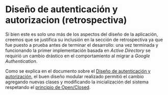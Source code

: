 # Diseño de autenticación y autorizacion (retrospectiva)

Si bien este es solo uno más de los aspectos del diseño de la aplicación, creemos que se justifica su inclusión en la sección de retrospectiva ya que fue puesto a prueba antes de terminar el desarrollo: una vez terminada y funcionando la primer implementación basada en _Active Directory_ se requirió un cambio drástico en el comportamiento al migrar a _Google Authentication_. 

Como se explica en el documento sobre el [Diseño de autenticación y autorización](../manual-de-sistema/diseno-autenticacion-y-autorizacion#Migraci%C3%B3n_a_Google_Auth_%2f_usuarios_en_base_de_datos), el buen diseño modular realizado permitió el cambio agregando nuevas clases y modificando la inicialización del sistema respetando el [principio de Open/Closed](http://en.wikipedia.org/wiki/Open/closed_principle).

